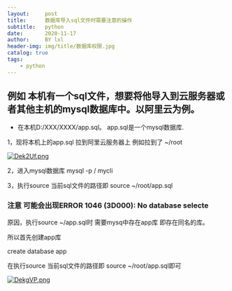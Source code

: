 ```yaml
---
layout:     post
title:      数据库导入sql文件时需要注意的操作
subtitle:   python
date:       2020-11-17
author:     BY lxl
header-img: img/title/数据库权限.jpg
catalog: true
tags:
    - python
---
```


##  例如 本机有一个sql文件，想要将他导入到云服务器或者其他主机的mysql数据库中。以阿里云为例。

- 在本机D:/XXX/XXXX/app.sql。 app.sql是一个mysql数据库.

1，现将本机上的app.sql 拉到阿里云服务器上 例如拉到了 ~/root

[![Dek2Uf.png](https://s3.ax1x.com/2020/11/17/Dek2Uf.png)](https://imgchr.com/i/Dek2Uf)

2，进入mysql数据库 mysql -p / mycli

3，执行source 当前sql文件的路径即 source ~/root/app.sql

###  注意 可能会出现ERROR 1046 (3D000): No database selecte

原因，执行source ~/app.sql时 需要mysq中存在app库 即存在同名的库。

所以首先创建app库

create database app

在执行source 当前sql文件的路径即 source ~/root/app.sql即可

[![DekgVP.png](https://s3.ax1x.com/2020/11/17/DekgVP.png)](https://imgchr.com/i/DekgVP)